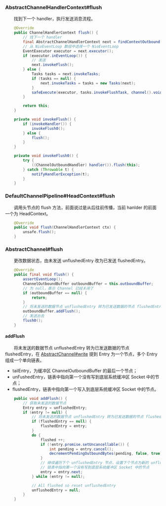 ### AbstractChannelHandlerContext#flush
　　找到下一个 handler，执行发送消息流程。

```java
    @Override
    public ChannelHandlerContext flush() {
        // 找下一个 handler
        final AbstractChannelHandlerContext next = findContextOutbound();
        // 从 NioEventLoop 数组中选择一个 NioEventLoop
        EventExecutor executor = next.executor();
        if (executor.inEventLoop()) {
            // 发送
            next.invokeFlush();
        } else {
            Tasks tasks = next.invokeTasks;
            if (tasks == null) {
                next.invokeTasks = tasks = new Tasks(next);
            }
            safeExecute(executor, tasks.invokeFlushTask, channel().voidPromise(), null);
        }

        return this;
    }

    private void invokeFlush() {
        if (invokeHandler()) {
            invokeFlush0();
        } else {
            flush();
        }
    }

    private void invokeFlush0() {
        try {
            ((ChannelOutboundHandler) handler()).flush(this);
        } catch (Throwable t) {
            notifyHandlerException(t);
        }
    }
```

### DefaultChannelPipeline#HeadContext#flush
　　调用头节点的 flush 方法，前面说过是从后往前传播，当前 hanlder 的前面一个为 HeadContext。

```java
    @Override
    public void flush(ChannelHandlerContext ctx) {
        unsafe.flush();
    }
```

### AbstractChannel#flush
　　更改数据状态，由未发送 unflushedEntry 改为已发送 flushedEntry。

```java
    @Override
    public final void flush() {
        assertEventLoop();
        ChannelOutboundBuffer outboundBuffer = this.outboundBuffer;
        // 为 null，表示 Channel 已经关闭了
        if (outboundBuffer == null) {
            return;
        }
        // 将未发送的数据节点 unflushedEntry 转为已发送数据的节点 flushedEntry
        outboundBuffer.addFlush();
        // 发送出去
        flush0();
    }
```

#### addFlush
　　将未发送的数据节点 unflushedEntry 转为已发送数据的节点 flushedEntry，在 [AbstractChannel#write]() 提到 Entry 为一个节点，多个 Entry 组成一个单向链表。
                                                                                 
- tailEntry，为缓冲区 ChannelOutboundBuffer 的最后一个节点；
- unFushedEntry，链表中指向第一个没有写到底层系统缓冲区 Socket 中的节点；
- flushedEntry，链表中指向第一个写入到底层系统缓冲区 Socket 中的节点。

```java
    public void addFlush() {
        // 获取未发送的数据节点
        Entry entry = unflushedEntry;
        if (entry != null) {
            // 将未发送的数据节点 unflushedEntry 转为已发送数据的节点 flushedEntry
            if (flushedEntry == null) {
                flushedEntry = entry;
            }
            do {
                flushed ++;
                if (!entry.promise.setUncancellable()) {
                    int pending = entry.cancel();
                    decrementPendingOutboundBytes(pending, false, true);
                }
                // 继续遍历下个 unflushedEntry 节点，设置下个节点为新的 unflushedEntry，即指向
                // 链表中指向第一个没有写到底层系统缓冲区 Socket 中的节点
                entry = entry.next;
            } while (entry != null);

            // All flushed so reset unflushedEntry
            unflushedEntry = null;
        }
    }
```
